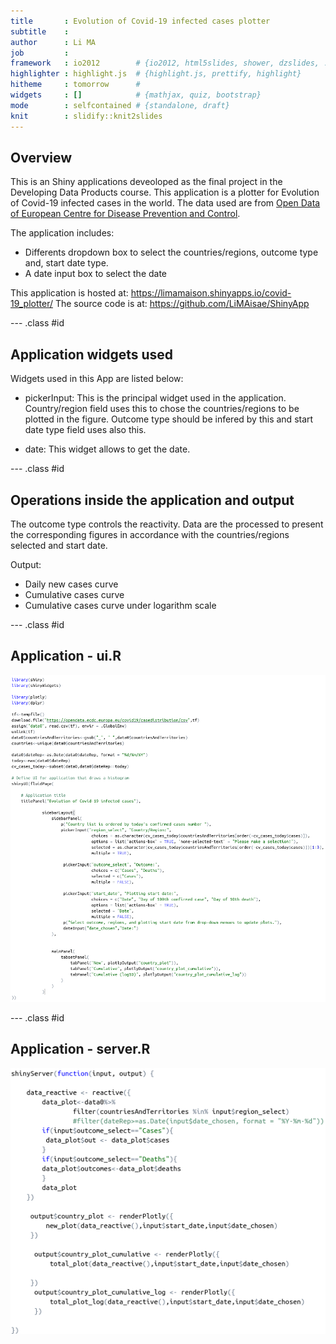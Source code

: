 ```yaml
---
title       : Evolution of Covid-19 infected cases plotter 
subtitle    : 
author      : Li MA
job         : 
framework   : io2012        # {io2012, html5slides, shower, dzslides, ...}
highlighter : highlight.js  # {highlight.js, prettify, highlight}
hitheme     : tomorrow      # 
widgets     : []            # {mathjax, quiz, bootstrap}
mode        : selfcontained # {standalone, draft}
knit        : slidify::knit2slides
---
```


## Overview
This is an Shiny applications deveoloped as the final project in the Developing Data Products course. This application is a plotter for Evolution of Covid-19 infected cases in the world. The data used are from [Open Data of European Centre for Disease Prevention and Control](https://opendata.ecdc.europa.eu/covid19/casedistribution/csv).

The application includes: 
- Differents dropdown box to select the countries/regions, outcome type and, start date type.
- A date input box to select the date
  
This application is hosted at: https://limamaison.shinyapps.io/covid-19_plotter/
The source code is at: https://github.com/LiMAisae/ShinyApp

--- .class #id 

## Application widgets used

Widgets used in this App are listed below:

- pickerInput: This is the principal widget used in the application. Country/region field uses this to chose the countries/regions to be plotted in the figure. Outcome type should be infered by this and start date type field uses also this.

- date: This widget allows to get the date.

--- .class #id

## Operations inside the application and output

The outcome type controls the reactivity. Data are the processed to present the corresponding figures in accordance with the countries/regions selected and start date. 

Output:

- Daily new cases curve
- Cumulative cases curve
- Cumulative cases curve under logarithm scale

--- .class #id

## Application - ui.R

<img src="assets/img/ui.png" title="plot of chunk unnamed-chunk-1" alt="plot of chunk unnamed-chunk-1" width="600px" />

--- .class #id

## Application - server.R

<img src="assets/img/server.png" title="plot of chunk unnamed-chunk-2" alt="plot of chunk unnamed-chunk-2" width="550px" />

